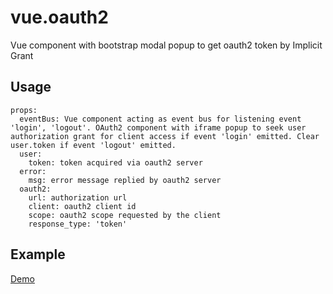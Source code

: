 # vue.oauth2
Vue component with bootstrap modal popup to get oauth2 token by Implicit Grant

## Usage
```
props:
  eventBus: Vue component acting as event bus for listening event 'login', 'logout'. OAuth2 component with iframe popup to seek user authorization grant for client access if event 'login' emitted. Clear user.token if event 'logout' emitted.
  user:
    token: token acquired via oauth2 server
  error:
    msg: error message replied by oauth2 server
  oauth2:
    url: authorization url
    client: oauth2 client id
    scope: oauth2 scope requested by the client
    response_type: 'token'
```

## Example
[Demo](https://rawgit.com/twhtanghk/vue.oauth2/master/dist/index.html)
